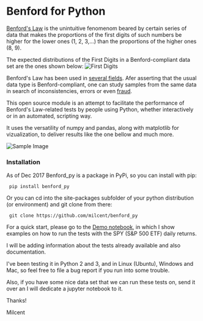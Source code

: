 # Benford for Python
[Benford's Law](https://en.wikipedia.org/wiki/Benford%27s_law) is the unintuitive fenomenom beared by certain series of data that makes the proportions of the first digits of such numbers be higher for the lower ones (1, 2, 3,...) than the proportions of the higher ones (8, 9).

The expected distributions of the First Digits in a Benford-compliant data set are the ones shown below:
![First Digits](https://github.com/milcent/benford_py/blob/master/img/First.png)

Benford's Law has been used in [several fields](http://www.benfordonline.net/). Afer asserting that the usual data type is Benford-compliant, one can study samples from the same data in search of inconsistencies, errors or even [fraud](https://www.amazon.com.br/Benfords-Law-Applications-Accounting-Detection/dp/1118152859).

This open source module is an attempt to facilitate the performance of Benford's Law-related tests by people using Python, whether interactively or in an automated, scripting way.

It uses the versatility of numpy and pandas, along with matplotlib for vizualization, to deliver results like the one bellow and much more.

![Sample Image](https://github.com/milcent/benford_py/blob/master/img/SPY-f2d-conf_level-95.png)

### Installation

As of Dec 2017 Benford_py is a package in PyPi, so you can install with pip:
```
 pip install benford_py
```
Or you can cd into the site-packages subfolder of your python distribution (or environment) and git clone from there:

```
 git clone https://github.com/milcent/benford_py
```
For a quick start, please go to the [Demo notebook](https://github.com/milcent/benford_py/blob/master/Demo.ipynb), in which I show examples on how to run the tests with the SPY (S&P 500 ETF) daily returns.

I will be adding information about the tests already available and also documentation.

I've been testing it in Python 2 and 3, and in Linux (Ubuntu), Windows and Mac, so feel free to file a bug report if you run into some trouble.

Also, if you have some nice data set that we can run these tests on, send it over an I will dedicate a jupyter notebook to it.

Thanks!

Milcent
